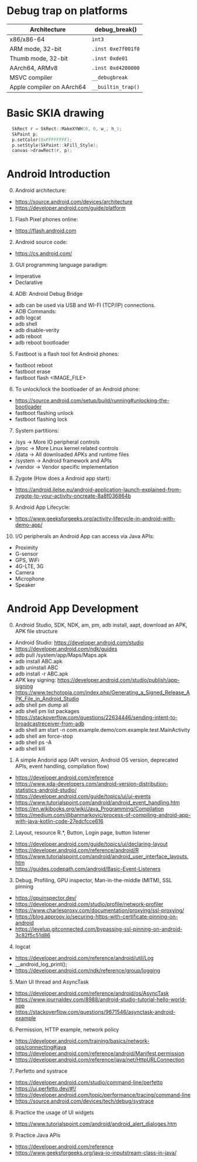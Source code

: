 Debug trap on platforms
================================
| Architecture       | debug_break() |
| -------------      | ------------- |
| x86/x86-64         | `int3`  |
| ARM mode, 32-bit   | `.inst 0xe7f001f0`  |
| Thumb mode, 32-bit | `.inst 0xde01`  |
| AArch64, ARMv8     | `.inst 0xd4200000` |
| MSVC compiler      | `__debugbreak` |
| Apple compiler on AArch64     | `__builtin_trap()` |

Basic SKIA drawing
================================
```C++
  SkRect r = SkRect::MakeXYWH(0, 0, w_, h_);
  SkPaint p;
  p.setColor(0xFFFFFFFF);
  p.setStyle(SkPaint::kFill_Style);
  canvas->drawRect(r, p);
```

Android Introduction
================================
0) Android architecture:
- https://source.android.com/devices/architecture
- https://developer.android.com/guide/platform

1) Flash Pixel phones online:
- https://flash.android.com

2) Android source code:
- https://cs.android.com/

3) GUI programming language paradigm:
- Imperative
- Declarative

4) ADB: Android Debug Bridge
- adb can be used via USB and WI-FI (TCP/IP) connections.
- ADB Commands:
- adb logcat
- adb shell
- adb disable-verity
- adb reboot
- adb reboot bootloader

5) Fastboot is a flash tool fot Android phones:
- fastboot reboot
- fastboot erase <PARTITION>
- fastboot flash <PARTITION> <IMAGE_FILE>

6) To unlock/lock the bootloader of an Android phone:
- https://source.android.com/setup/build/running#unlocking-the-bootloader
- fastboot flashing unlock
- fastboot flashing lock

7) System partitions:
- /sys  -> More IO peripheral controls
- /proc -> More Linux kernel related controls
- /data -> All downloaded APKs and runtime files
- /system -> Android framework and APIs
- /vendor -> Vendor specific implementation

8) Zygote (How does a Android app start):
- https://android.jlelse.eu/android-application-launch-explained-from-zygote-to-your-activity-oncreate-8a8f036864b

9) Android App Lifecycle:
- https://www.geeksforgeeks.org/activity-lifecycle-in-android-with-demo-app/

10) I/O peripherals an Android App can access via Java APIs:
- Proximity
- G-sensor
- GPS, WiFi
- 4G-LTE, 3G
- Camera
- Microphone
- Speaker

Android App Development
================================
0) Android Studio, SDK, NDK, am, pm, adb install, aapt, download an APK, APK file structure
- Android Studio: https://developer.android.com/studio
- https://developer.android.com/ndk/guides
- adb pull /system/app/Maps/Maps.apk
- adb install ABC.apk
- adb uninstall ABC
- adb install -r ABC.apk
- APK key signing: https://developer.android.com/studio/publish/app-signing
- https://www.techotopia.com/index.php/Generating_a_Signed_Release_APK_File_in_Android_Studio
- adb shell pm dump all
- adb shell pm list packages
- https://stackoverflow.com/questions/22634446/sending-intent-to-broadcastreceiver-from-adb
- adb shell am start -n com.example.demo/com.example.test.MainActivity
- adb shell am force-stop <PACKAGE>
- adb shell ps -A
- adb shell kill <PID>

1) A simple Andorid app (API version, Android OS version, deprecated APIs, event handling, compilation flow)
- https://developer.android.com/reference
- https://www.xda-developers.com/android-version-distribution-statistics-android-studio/
- https://developer.android.com/guide/topics/ui/ui-events
- https://www.tutorialspoint.com/android/android_event_handling.htm
- https://en.wikibooks.org/wiki/Java_Programming/Compilation
- https://medium.com/@banmarkovic/process-of-compiling-android-app-with-java-kotlin-code-27edcfcce616

2) Layout, resource R.*, Button, Login page, button listener
- https://developer.android.com/guide/topics/ui/declaring-layout
- https://developer.android.com/reference/android/R
- https://www.tutorialspoint.com/android/android_user_interface_layouts.htm
- https://guides.codepath.com/android/Basic-Event-Listeners

3) Debug, Profiling, GPU inspector, Man-in-the-middle (MITM), SSL pinning
- https://gpuinspector.dev/
- https://developer.android.com/studio/profile/network-profiler
- https://www.charlesproxy.com/documentation/proxying/ssl-proxying/
- https://blog.approov.io/securing-https-with-certificate-pinning-on-android
- https://levelup.gitconnected.com/bypassing-ssl-pinning-on-android-3c82f5c51d86

4) logcat
- https://developer.android.com/reference/android/util/Log
- __android_log_print();
- https://developer.android.com/ndk/reference/group/logging

5) Main UI thread and AsyncTask
- https://developer.android.com/reference/android/os/AsyncTask
- https://www.journaldev.com/8988/android-studio-tutorial-hello-world-app
- https://stackoverflow.com/questions/9671546/asynctask-android-example

6) Permission, HTTP example, network policy
- https://developer.android.com/training/basics/network-ops/connecting#java
- https://developer.android.com/reference/android/Manifest.permission
- https://developer.android.com/reference/java/net/HttpURLConnection

7) Perfetto and systrace
- https://developer.android.com/studio/command-line/perfetto
- https://ui.perfetto.dev/#!/
- https://developer.android.com/topic/performance/tracing/command-line
- https://source.android.com/devices/tech/debug/systrace

8) Practice the usage of UI widgets
- https://www.tutorialspoint.com/android/android_alert_dialoges.htm

9) Practice Java APIs
- https://developer.android.com/reference
- https://www.geeksforgeeks.org/java-io-inputstream-class-in-java/
